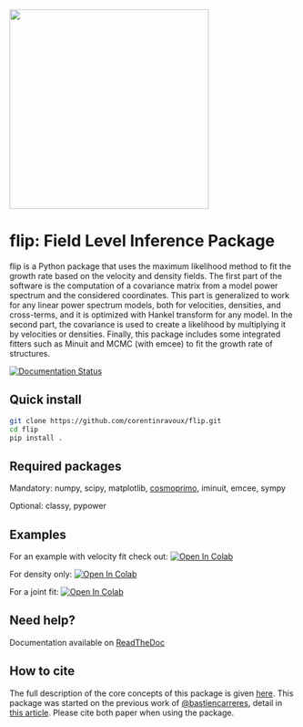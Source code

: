<img src="docs/_static/flip_logo.webp" width=350>

# flip: Field Level Inference Package

flip is a Python package that uses the maximum likelihood method to fit the growth rate based on the velocity and density fields. The first part of the software is the computation of a covariance matrix from a model power spectrum and the considered coordinates. This part is generalized to work for any linear power spectrum models, both for velocities, densities, and cross-terms, and it is optimized with Hankel transform for any model. In the second part, the covariance is used to create a likelihood by multiplying it by velocities or densities. Finally, this package includes some integrated fitters such as Minuit and MCMC (with emcee) to fit the growth rate of structures.


[![Documentation Status](https://readthedocs.org/projects/flip/badge/?version=latest)](https://flip.readthedocs.io/en/latest/?badge=latest)

## Quick install
```bash
git clone https://github.com/corentinravoux/flip.git
cd flip
pip install .
```

## Required packages

Mandatory: numpy, scipy, matplotlib, [cosmoprimo](https://github.com/adematti/cosmoprimo), iminuit, emcee, sympy

Optional: classy, pypower

## Examples

For an example with velocity fit check out: <a target="_blank" href="https://colab.research.google.com/github/corentinravoux/flip/blob/main/notebook/fit_velocity.ipynb">
  <img src="https://colab.research.google.com/assets/colab-badge.svg" alt="Open In Colab"/>
</a>

For density only: <a target="_blank" href="https://colab.research.google.com/github/corentinravoux/flip/blob/main/notebook/fit_density.ipynb">
  <img src="https://colab.research.google.com/assets/colab-badge.svg" alt="Open In Colab"/>
</a>

For a joint fit: <a target="_blank" href="https://colab.research.google.com/github/corentinravoux/flip/blob/main/notebook/fit_joint.ipynb">
  <img src="https://colab.research.google.com/assets/colab-badge.svg" alt="Open In Colab"/>
</a>

## Need help?
Documentation available on [ReadTheDoc](https://flip.readthedocs.io/) 

## How to cite

The full description of the core concepts of this package is given [here](https://arxiv.org/abs/2501.16852).
This package was started on the previous work of [@bastiencarreres](https://github.com/bastiencarreres), detail in [this article](https://arxiv.org/abs/2303.01198).
Please cite both paper when using the package.
